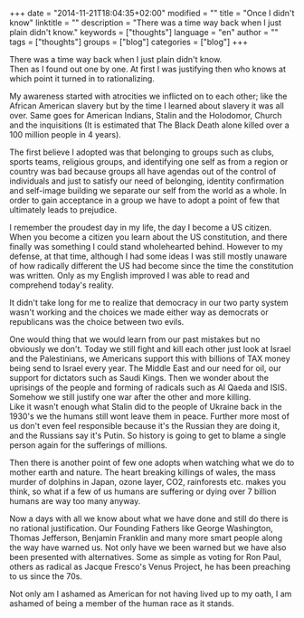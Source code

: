 +++
date = "2014-11-21T18:04:35+02:00"
modified = ""
title = "Once I didn't know"
linktitle = ""
description = "There was a time way back when I just plain didn't know."
keywords = ["thoughts"]
language = "en"
author = ""
tags = ["thoughts"]
groups = ["blog"]
categories = ["blog"]
+++


There was a time way back when I just plain didn't know.  
Then as I found out one by one. At first I was justifying then who knows at which point it turned in to rationalizing.  

My awareness started with atrocities we inflicted on to each other; like the African American slavery but by the time I learned about slavery it was all over. Same goes for American Indians, Stalin and the Holodomor, Church and the inquisitions (It is estimated that The Black Death alone killed over a 100 million people in 4 years).  

The first believe I adopted was that belonging to groups such as clubs, sports teams, religious groups, and identifying one self as from a region or country was bad because groups all have agendas out of the control of individuals and just to satisfy our need of belonging, identity confirmation and self-image building we separate our self from the world as a whole. In order to gain acceptance in a group we have to adopt a point of few that ultimately leads to prejudice.  

I remember the proudest day in my life, the day I become a US citizen. When you become a citizen you learn about the US constitution, and there finally was something I could stand wholehearted behind. However to my defense, at that time, although I had some ideas I was still mostly unaware of how radically different the US had become since the time the constitution was written. Only as my English improved I was able to read and comprehend today's reality.  

It didn't take long for me to realize that democracy in our two party system wasn't working and the choices we made either way as democrats or republicans was the choice between two evils.  

One would thing that we would learn from our past mistakes but no obviously we don't. Today we still fight and kill each other just look at Israel and the Palestinians, we Americans support this with billions of TAX money being send to Israel every year. The Middle East and our need for oil, our support for dictators such as Saudi Kings. Then we wonder about the uprisings of the people and forming of radicals such as Al Qaeda and ISIS. Somehow we still justify one war after the other and more killing.   
Like it wasn't enough what Stalin did to the people of Ukraine back in the 1930's we the humans still wont leave them in peace. Further more most of us don't even feel responsible because it's the Russian they are doing it, and the Russians say it's Putin. So history is going to get to blame a single person again for the sufferings of millions.  

Then there is another point of few one adopts when watching what we do to mother earth and nature. The heart breaking killings of wales, the mass murder of dolphins in Japan, ozone layer, CO2, rainforests etc. makes you think, so what if a few of us humans are suffering or dying over 7 billion humans are way too many anyway.  

Now a days with all we know about what we have done and still do there is no rational justification. Our Founding Fathers like George Washington, Thomas Jefferson, Benjamin Franklin and many more smart people along the way have warned us. Not only have we been warned but we have also been presented with alternatives. Some as simple as voting for Ron Paul, others as radical as Jacque Fresco's Venus Project, he has been preaching to us since the 70s.  

Not only am I ashamed as American for not having lived up to my oath, I am ashamed of being a member of the human race as it stands.  
